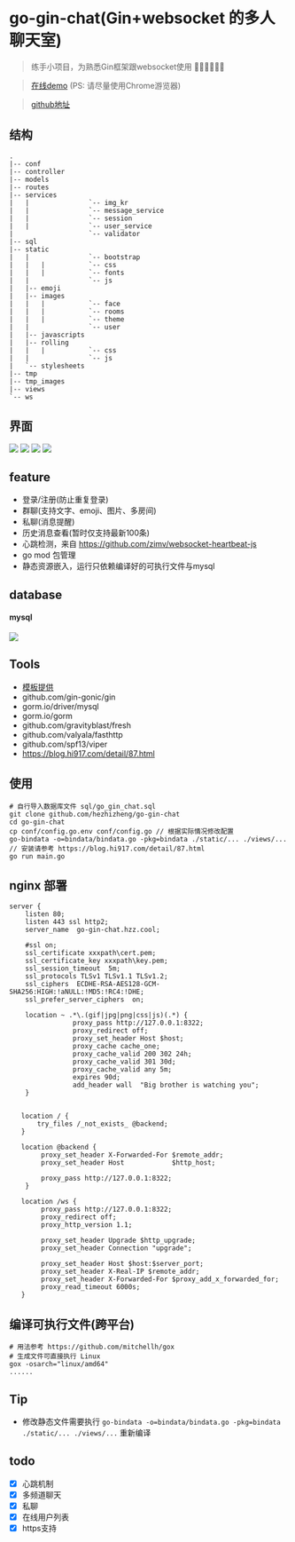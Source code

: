 # go-gin-chat(Gin+websocket 的多人聊天室)

> 练手小项目，为熟悉Gin框架跟websocket使用 💛💛💛💛💛💛

> [在线demo](http://go-gin-chat.hzz.cool) (PS: 请尽量使用Chrome游览器)

> [github地址](https://github.com/hezhizheng/go-gin-chat)

## 结构
```
.
|-- conf
|-- controller
|-- models
|-- routes
|-- services
|   |               `-- img_kr
|   |               `-- message_service
|   |               `-- session
|   |               `-- user_service
|                   `-- validator
|-- sql
|-- static
|   |               `-- bootstrap
|   |   |           `-- css
|   |   |           `-- fonts
|   |               `-- js
|   |-- emoji
|   |-- images
|   |   |           `-- face
|   |   |           `-- rooms
|   |   |           `-- theme
|   |               `-- user
|   |-- javascripts
|   |-- rolling
|   |   |           `-- css
|   |               `-- js
|   `-- stylesheets
|-- tmp
|-- tmp_images
|-- views
`-- ws

```

## 界面
![](https://static01.imgkr.com/temp/5c3c9096ef9f4796b404dd2f3e23c36d.png)
![](https://static01.imgkr.com/temp/cd66af62792f4d2e8c2fa974e82d0526.png)
![](https://static01.imgkr.com/temp/099bf697686445d79407962cdfb11e56.png)
![](https://static01.imgkr.com/temp/1e89fdd024de47fa862143fba246d632.png)

## feature
- 登录/注册(防止重复登录)
- 群聊(支持文字、emoji、图片、多房间)
- 私聊(消息提醒)
- 历史消息查看(暂时仅支持最新100条)
- 心跳检测，来自 https://github.com/zimv/websocket-heartbeat-js
- go mod 包管理
- 静态资源嵌入，运行只依赖编译好的可执行文件与mysql

## database
#### mysql
![](https://static01.imgkr.com/temp/a4b4520607da41f796f13c17a250e70e.png)
 
## Tools
- [模板提供](https://github.com/zfowed/charooms-html) 
- github.com/gin-gonic/gin
- gorm.io/driver/mysql
- gorm.io/gorm
- github.com/gravityblast/fresh
- github.com/valyala/fasthttp
- github.com/spf13/viper
- https://blog.hi917.com/detail/87.html

## 使用

```
# 自行导入数据库文件 sql/go_gin_chat.sql
git clone github.com/hezhizheng/go-gin-chat
cd go-gin-chat
cp conf/config.go.env conf/config.go // 根据实际情况修改配置
go-bindata -o=bindata/bindata.go -pkg=bindata ./static/... ./views/... // 安装请参考 https://blog.hi917.com/detail/87.html
go run main.go 
```

## nginx 部署

```
server {
    listen 80;
    listen 443 ssl http2;
    server_name  go-gin-chat.hzz.cool;

    #ssl on;  
    ssl_certificate xxxpath\cert.pem;   
    ssl_certificate_key xxxpath\key.pem;   
    ssl_session_timeout  5m;  
    ssl_protocols TLSv1 TLSv1.1 TLSv1.2;  
    ssl_ciphers  ECDHE-RSA-AES128-GCM-SHA256:HIGH:!aNULL:!MD5:!RC4:!DHE;  
    ssl_prefer_server_ciphers  on;

    location ~ .*\.(gif|jpg|png|css|js)(.*) {
                proxy_pass http://127.0.0.1:8322;
                proxy_redirect off;
                proxy_set_header Host $host;
                proxy_cache cache_one;
                proxy_cache_valid 200 302 24h;
                proxy_cache_valid 301 30d;
                proxy_cache_valid any 5m;
                expires 90d;
                add_header wall  "Big brother is watching you";
    }
  

   location / {
       try_files /_not_exists_ @backend;
   }
  
   location @backend {
        proxy_set_header X-Forwarded-For $remote_addr;
        proxy_set_header Host            $http_host;

        proxy_pass http://127.0.0.1:8322;
    }
  
   location /ws {
        proxy_pass http://127.0.0.1:8322;
        proxy_redirect off;
        proxy_http_version 1.1;

        proxy_set_header Upgrade $http_upgrade;
        proxy_set_header Connection "upgrade";

        proxy_set_header Host $host:$server_port;
        proxy_set_header X-Real-IP $remote_addr;
        proxy_set_header X-Forwarded-For $proxy_add_x_forwarded_for;    
        proxy_read_timeout 6000s;
   }
```
## 编译可执行文件(跨平台)

```
# 用法参考 https://github.com/mitchellh/gox
# 生成文件可直接执行 Linux
gox -osarch="linux/amd64"
......
```

## Tip
- 修改静态文件需要执行 `go-bindata -o=bindata/bindata.go -pkg=bindata ./static/... ./views/...`  重新编译

## todo
- [x] 心跳机制
- [x] 多频道聊天
- [x] 私聊
- [x] 在线用户列表
- [x] https支持